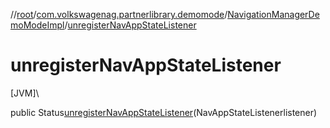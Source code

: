 //[root](../../../index.md)/[com.volkswagenag.partnerlibrary.demomode](../index.md)/[NavigationManagerDemoModeImpl](index.md)/[unregisterNavAppStateListener](unregister-nav-app-state-listener.md)

# unregisterNavAppStateListener

[JVM]\

public Status[unregisterNavAppStateListener](unregister-nav-app-state-listener.md)(NavAppStateListenerlistener)
